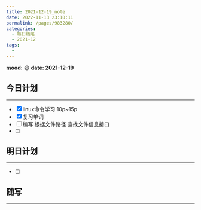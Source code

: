 ```yaml
---
title: 2021-12-19_note
date: 2022-11-13 23:10:11
permalink: /pages/983280/
categories:
  - 每日随笔
  - 2021-12
tags:
  - 
---
```

**mood:** :smile:  									**date: 2021-12-19**  
## 今日计划  
------
- [x]  linux命令学习 10p~15p
- [x]  复习单词
- [ ]  编写 根据文件路径 查找文件信息接口
- [ ]  
## 明日计划  
------
- [ ]  
## 随写 
------

